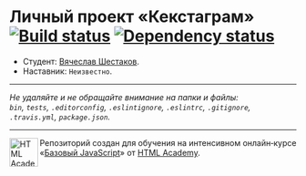 # Личный проект «Кекстаграм» [![Build status][travis-image]][travis-url] [![Dependency status][dependency-image]][dependency-url]

* Студент: [Вячеслав Шестаков](https://up.htmlacademy.ru/javascript/6/user/131014).
* Наставник: `Неизвестно`.

---

_Не удаляйте и не обращайте внимание на папки и файлы:_<br>
_`bin`, `tests`, `.editorconfig`, `.eslintignore`, `.eslintrc`, `.gitignore`, `.travis.yml`, `package.json`._

---

<a href="https://htmlacademy.ru/intensive/javascript"><img align="left" width="50" height="50" title="HTML Academy" src="https://up.htmlacademy.ru/static/img/intensive/javascript/logo-for-github.svg"></a>

Репозиторий создан для обучения на интенсивном онлайн‑курсе «[Базовый JavaScript](https://htmlacademy.ru/intensive/javascript)» от [HTML Academy](https://htmlacademy.ru).

[travis-image]: https://travis-ci.org/htmlacademy-javascript/131014-kekstagram.svg?branch=master
[travis-url]: https://travis-ci.org/htmlacademy-javascript/131014-kekstagram
[dependency-image]: https://david-dm.org/htmlacademy-javascript/131014-kekstagram.svg?style=flat-square
[dependency-url]: https://david-dm.org/htmlacademy-javascript/131014-kekstagram

